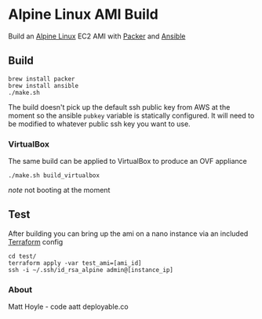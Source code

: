 # Alpine Linux AMI Build

Build an [Alpine Linux](https://www.alpinelinux.org) EC2 AMI with 
 [Packer](https://www.packer.io) and [Ansible](https://www.ansible.com)


## Build

```
brew install packer
brew install ansible
./make.sh
```
The build doesn't pick up the default ssh public key from AWS at the moment so the 
ansible `pubkey` variable is statically configured. It will need to be modified to 
whatever public ssh key you want to use. 


### VirtualBox

The same build can be applied to VirtualBox to produce an OVF appliance

```
./make.sh build_virtualbox
```
_note_ not booting at the moment


## Test

After building you can bring up the ami on a nano instance via an included
 [Terraform](https://terraform.io) config

```
cd test/
terraform apply -var test_ami=[ami_id]
ssh -i ~/.ssh/id_rsa_alpine admin@[instance_ip]
```

### About

Matt Hoyle - code aatt deployable.co
